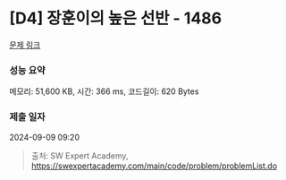 # [D4] 장훈이의 높은 선반 - 1486 

[문제 링크](https://swexpertacademy.com/main/code/problem/problemDetail.do?contestProbId=AV2b7Yf6ABcBBASw) 

### 성능 요약

메모리: 51,600 KB, 시간: 366 ms, 코드길이: 620 Bytes

### 제출 일자

2024-09-09 09:20



> 출처: SW Expert Academy, https://swexpertacademy.com/main/code/problem/problemList.do